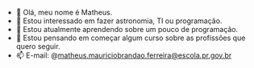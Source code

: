 - 👋 Olá, meu nome é Matheus.
- 👀 Estou interessado em fazer astronomia, TI ou programação.
- 🌱 Estou atualmente aprendendo sobre um pouco de programação.
- 💞️ Estou pensando em começar algum curso sobre as profissões que quero seguir.
- 📫 E-mail: @matheus.mauriciobrandao.ferreira@escola.pr.gov.br


